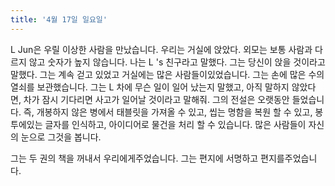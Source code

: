 ```yaml
---
title: '4월 17일 일요일'
---
```

L Jun은 우릴 이상한 사람을 만났습니다. 우리는 거실에 앉았다. 외모는 보통 사람과 다르지 않고 숫자가 높지 않습니다. 나는 L 's 친구라고 말했다. 그는 당신이 앉을 것이라고 말했다. 그는 계속 걷고 있었고 거실에는 많은 사람들이있었습니다. 그는 손에 많은 수의 열쇠를 보관했습니다. 그는 L 차에 무슨 일이 일어 났는지 말했고, 아직 말하지 않았다면, 차가 잠시 기다리면 사고가 일어날 것이라고 말해줘. 그의 전설은 오랫동안 들었습니다. 즉, 개봉하지 않은 병에서 태블릿을 가져올 수 있고, 씹는 명함을 복원 할 수 있고, 봉투에있는 글자를 인식하고, 아이디어로 물건을 처리 할 수 ​​있습니다. 많은 사람들이 자신의 눈으로 그것을 봅니다.

그는 두 권의 책을 꺼내서 우리에게주었습니다. 그는 편지에 서명하고 편지를주었습니다.

